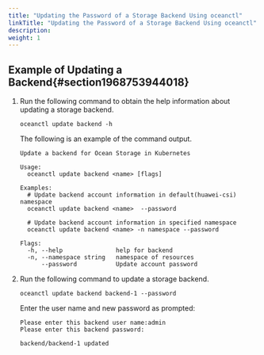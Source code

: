 ```yaml
---
title: "Updating the Password of a Storage Backend Using oceanctl"
linkTitle: "Updating the Password of a Storage Backend Using oceanctl"
description: 
weight: 1
---
```


## Example of Updating a Backend{#section1968753944018}

1.  Run the following command to obtain the help information about updating a storage backend.

    ```
    oceanctl update backend -h
    ```

    The following is an example of the command output.

    ```
    Update a backend for Ocean Storage in Kubernetes
    
    Usage:
      oceanctl update backend <name> [flags]
    
    Examples:
      # Update backend account information in default(huawei-csi) namespace
      oceanctl update backend <name>  --password
    
      # Update backend account information in specified namespace
      oceanctl update backend <name> -n namespace --password
    
    Flags:
      -h, --help               help for backend
      -n, --namespace string   namespace of resources
          --password           Update account password
    ```

2.  Run the following command to update a storage backend.

    ```
    oceanctl update backend backend-1 --password
    ```

    Enter the user name and new password as prompted:

    ```
    Please enter this backend user name:admin
    Please enter this backend password:
    
    backend/backend-1 updated
    ```

